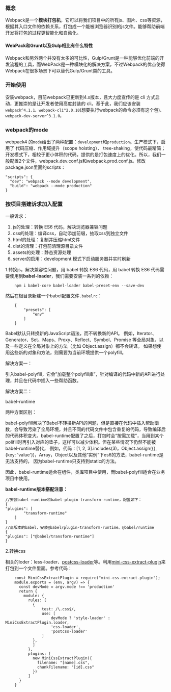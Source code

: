 ### 概念

Webpack是一个**模块打包机**，它可以将我们项目中的所有js、图片、css等资源，根据其入口文件的依赖关系，打包成一个能被浏览器识别的js文件。能够帮助前端开发将打包的过程更智能化和自动化。

#### WebPack和Grunt以及Gulp相比有什么特性

Webpack和另外两个并没有太多的可比性，Gulp/Grunt是一种能够优化前端的开发流程的工具，而WebPack是一种模块化的解决方案，不过Webpack的优点使得Webpack在很多场景下可以替代Gulp/Grunt类的工具。

### 开始使用

安装webpack，目前webpack已更新到4.x版本，且大力度宣传的是 cli 方式启动，更推崇的是让开发者使用高度封装的 cli。基于此，我们应该安装`webpack^4.1.1、webpack-cli^2.0.10`\(想要执行webpack的命令必须有这个包\)`、webpack-dev-server^3.1.0。`

### webpack的mode

webpack4 的`mode`给出了两种配置：`development`和`production`。生产模式下，启用了 代码压缩、作用域提升（scope hoisting）、 tree-shaking，使代码最精简；开发模式下，相较于更小体积的代码，提供的是打包速度上的优化。所以，我们一般配置2个文件，webpack.dev.conf.js和webpack.prod.conf.js。修改package.json里面的scripts：

```
"scripts": {
  "dev": "webpack --mode development",
  "build": "webpack --mode production"
}
```

### 按项目搭建诉求加入配置

一般诉求：

1. js的处理：转换 ES6 代码，解决浏览器兼容问题
2. css的处理：编译css，自动添加前缀，抽取css到独立文件
3. html的处理：复制并压缩html文件
4. dist的清理：打包前清理源目录文件
5. assets的处理：静态资源处理
6. server的启用：development 模式下启动服务器并实时刷新

1.转换js，解决兼容性问题，用 babel 转换 ES6 代码，用 babel 转换 ES6 代码需要使用到**babel-loader**，我们需要安装一系列的依赖：

```
    npm i babel-core babel-loader babel-preset-env --save-dev
```

然后在根目录新建一个babel配置文件`.babelrc`：

```
    {
        "presets": [
            "env"
        ]
    }
```

Babel默认只转换新的JavaScript语法，而不转换新的API。 例如，Iterator、Generator、Set、Maps、Proxy、Reflect、Symbol、Promise 等全局对象，以及一些定义在全局对象上的方法（比如 Object.assign）都不会转译。 如果想使用这些新的对象和方法，则需要为当前环境提供一个polyfill。

解决方案一：

引入babel-polyfill，它会”加载整个polyfill库”，针对编译的代码中新的API进行处理，并且在代码中插入一些帮助函数。

解决方案二：

babel-runtime

两种方案区别：

babel-polyfill解决了Babel不转换新API的问题，但是直接在代码中插入帮助函数，会导致污染了全局环境，并且不同的代码文件中包含重复的代码，导致编译后的代码体积变大。babel-runtime配置了之后，打包时会“按需加载”，当用到某个polifill时再引入对应的垫子，这样可以减少体积。但在某些情况下仍然不能被babel-runtime替代， 例如，代码：\[1, 2, 3\].includes\(3\)，Object.assign\({}, {key: 'value'}\)，Array，Object以及其他”实例”下es6的方法，babel-runtime是无法支持的， 因为babel-runtime只支持到static的方法。

因此，babel-runtime适合在组件，类库项目中使用，而babel-polyfill适合在业务项目中使用。

**babel-runtime版本搭配注意：**

```
//安装babel-runtime和babel-plugin-transform-runtime，配置如下：
{
"plugins": [
        "transform-runtime"
    ]
}
//高版本的babel，安装@babel/plugin-transform-runtime、@babel/runtime
{
"plugins": ["@babel/transform-runtime"]
}
```

2.转换css

相关的loder：less-loader、[postcss-loader](https://webpack.js.org/loaders/postcss-loader/)等。利用[mini-css-extract-plugin](https://github.com/webpack-contrib/mini-css-extract-plugin)来打包到一个文件里面。参考代码：

```
    const MiniCssExtractPlugin = require("mini-css-extract-plugin");
    module.exports = (env, argv) => {
      const devMode = argv.mode !== 'production'
      return {
        module: {
          rules: [
            {
                test: /\.css$/,
                use: [
                    devMode ? 'style-loader' : MiniCssExtractPlugin.loader,
                    'css-loader',
                    'postcss-loader'
                ]
            },
            ]
          },
          plugins: [
            new MiniCssExtractPlugin({
              filename: "[name].css",
              chunkFilename: "[id].css"
            })
          ]
      }
    }
```



